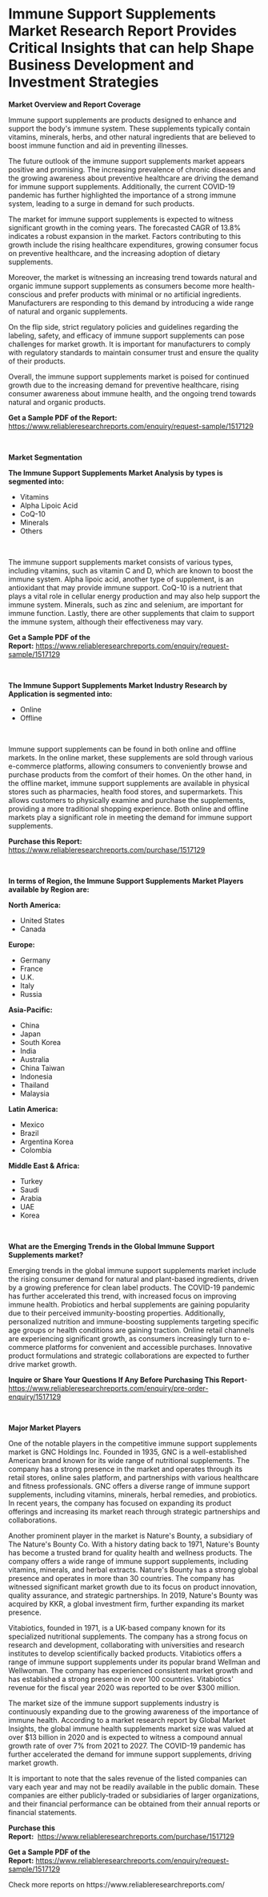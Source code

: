 <p><h1>Immune Support Supplements Market Research Report Provides Critical Insights that can help Shape Business Development and Investment Strategies</h1></p><p><strong>Market Overview and Report Coverage</strong></p>
<p><p>Immune support supplements are products designed to enhance and support the body's immune system. These supplements typically contain vitamins, minerals, herbs, and other natural ingredients that are believed to boost immune function and aid in preventing illnesses.</p><p>The future outlook of the immune support supplements market appears positive and promising. The increasing prevalence of chronic diseases and the growing awareness about preventive healthcare are driving the demand for immune support supplements. Additionally, the current COVID-19 pandemic has further highlighted the importance of a strong immune system, leading to a surge in demand for such products.</p><p>The market for immune support supplements is expected to witness significant growth in the coming years. The forecasted CAGR of 13.8% indicates a robust expansion in the market. Factors contributing to this growth include the rising healthcare expenditures, growing consumer focus on preventive healthcare, and the increasing adoption of dietary supplements.</p><p>Moreover, the market is witnessing an increasing trend towards natural and organic immune support supplements as consumers become more health-conscious and prefer products with minimal or no artificial ingredients. Manufacturers are responding to this demand by introducing a wide range of natural and organic supplements.</p><p>On the flip side, strict regulatory policies and guidelines regarding the labeling, safety, and efficacy of immune support supplements can pose challenges for market growth. It is important for manufacturers to comply with regulatory standards to maintain consumer trust and ensure the quality of their products.</p><p>Overall, the immune support supplements market is poised for continued growth due to the increasing demand for preventive healthcare, rising consumer awareness about immune health, and the ongoing trend towards natural and organic products.</p></p>
<p><strong>Get a Sample PDF of the Report:</strong> <a href="https://www.reliableresearchreports.com/enquiry/request-sample/1517129">https://www.reliableresearchreports.com/enquiry/request-sample/1517129</a></p>
<p>&nbsp;</p>
<p><strong>Market Segmentation</strong></p>
<p><strong>The Immune Support Supplements Market Analysis by types is segmented into:</strong></p>
<p><ul><li>Vitamins</li><li>Alpha Lipoic Acid</li><li>CoQ-10</li><li>Minerals</li><li>Others</li></ul></p>
<p>&nbsp;</p>
<p><p>The immune support supplements market consists of various types, including vitamins, such as vitamin C and D, which are known to boost the immune system. Alpha lipoic acid, another type of supplement, is an antioxidant that may provide immune support. CoQ-10 is a nutrient that plays a vital role in cellular energy production and may also help support the immune system. Minerals, such as zinc and selenium, are important for immune function. Lastly, there are other supplements that claim to support the immune system, although their effectiveness may vary.</p></p>
<p><strong>Get a Sample PDF of the Report:</strong>&nbsp;<a href="https://www.reliableresearchreports.com/enquiry/request-sample/1517129">https://www.reliableresearchreports.com/enquiry/request-sample/1517129</a></p>
<p>&nbsp;</p>
<p><strong>The Immune Support Supplements Market Industry Research by Application is segmented into:</strong></p>
<p><ul><li>Online</li><li>Offline</li></ul></p>
<p>&nbsp;</p>
<p><p>Immune support supplements can be found in both online and offline markets. In the online market, these supplements are sold through various e-commerce platforms, allowing consumers to conveniently browse and purchase products from the comfort of their homes. On the other hand, in the offline market, immune support supplements are available in physical stores such as pharmacies, health food stores, and supermarkets. This allows customers to physically examine and purchase the supplements, providing a more traditional shopping experience. Both online and offline markets play a significant role in meeting the demand for immune support supplements.</p></p>
<p><strong>Purchase this Report:</strong>&nbsp; <a href="https://www.reliableresearchreports.com/purchase/1517129">https://www.reliableresearchreports.com/purchase/1517129</a></p>
<p>&nbsp;</p>
<p><strong>In terms of Region, the Immune Support Supplements Market Players available by Region are:</strong></p>
<p>
    <p> <strong> North America: </strong>
        <ul>
            <li>United States</li>
            <li>Canada</li>
        </ul>
        </p> 
    <p> <strong> Europe: </strong>
        <ul>
            <li>Germany</li>
            <li>France</li>
            <li>U.K.</li>
            <li>Italy</li>
            <li>Russia</li>
        </ul>
        </p> 
    <p> <strong> Asia-Pacific: </strong>
        <ul>
            <li>China</li>
            <li>Japan</li>
            <li>South Korea</li>
            <li>India</li>
            <li>Australia</li>
            <li>China Taiwan</li>
            <li>Indonesia</li>
            <li>Thailand</li>
            <li>Malaysia</li>
        </ul>
        </p> 
    <p> <strong> Latin America: </strong>
        <ul>
            <li>Mexico</li>
            <li>Brazil</li>
            <li>Argentina Korea</li>
            <li>Colombia</li>
        </ul>
        </p> 
    <p> <strong> Middle East & Africa: </strong>
        <ul>
            <li>Turkey</li>
            <li>Saudi</li>
            <li>Arabia</li>
            <li>UAE</li>
            <li>Korea</li>
        </ul>
    </p>
    </p>
<p>&nbsp;</p>
<p><strong>What are the Emerging Trends in the Global Immune Support Supplements market?</strong></p>
<p><p>Emerging trends in the global immune support supplements market include the rising consumer demand for natural and plant-based ingredients, driven by a growing preference for clean label products. The COVID-19 pandemic has further accelerated this trend, with increased focus on improving immune health. Probiotics and herbal supplements are gaining popularity due to their perceived immunity-boosting properties. Additionally, personalized nutrition and immune-boosting supplements targeting specific age groups or health conditions are gaining traction. Online retail channels are experiencing significant growth, as consumers increasingly turn to e-commerce platforms for convenient and accessible purchases. Innovative product formulations and strategic collaborations are expected to further drive market growth.</p></p>
<p><strong>Inquire or Share Your Questions If Any Before Purchasing This Report</strong>- <a href="https://www.reliableresearchreports.com/enquiry/pre-order-enquiry/1517129">https://www.reliableresearchreports.com/enquiry/pre-order-enquiry/1517129</a></p>
<p>&nbsp;</p>
<p><strong>Major Market Players</strong></p>
<p><p>One of the notable players in the competitive immune support supplements market is GNC Holdings Inc. Founded in 1935, GNC is a well-established American brand known for its wide range of nutritional supplements. The company has a strong presence in the market and operates through its retail stores, online sales platform, and partnerships with various healthcare and fitness professionals. GNC offers a diverse range of immune support supplements, including vitamins, minerals, herbal remedies, and probiotics. In recent years, the company has focused on expanding its product offerings and increasing its market reach through strategic partnerships and collaborations.</p><p>Another prominent player in the market is Nature's Bounty, a subsidiary of The Nature's Bounty Co. With a history dating back to 1971, Nature's Bounty has become a trusted brand for quality health and wellness products. The company offers a wide range of immune support supplements, including vitamins, minerals, and herbal extracts. Nature's Bounty has a strong global presence and operates in more than 30 countries. The company has witnessed significant market growth due to its focus on product innovation, quality assurance, and strategic partnerships. In 2019, Nature's Bounty was acquired by KKR, a global investment firm, further expanding its market presence.</p><p>Vitabiotics, founded in 1971, is a UK-based company known for its specialized nutritional supplements. The company has a strong focus on research and development, collaborating with universities and research institutes to develop scientifically backed products. Vitabiotics offers a range of immune support supplements under its popular brand Wellman and Wellwoman. The company has experienced consistent market growth and has established a strong presence in over 100 countries. Vitabiotics' revenue for the fiscal year 2020 was reported to be over $300 million.</p><p>The market size of the immune support supplements industry is continuously expanding due to the growing awareness of the importance of immune health. According to a market research report by Global Market Insights, the global immune health supplements market size was valued at over $13 billion in 2020 and is expected to witness a compound annual growth rate of over 7% from 2021 to 2027. The COVID-19 pandemic has further accelerated the demand for immune support supplements, driving market growth.</p><p>It is important to note that the sales revenue of the listed companies can vary each year and may not be readily available in the public domain. These companies are either publicly-traded or subsidiaries of larger organizations, and their financial performance can be obtained from their annual reports or financial statements.</p></p>
<p><strong>Purchase this Report:</strong>&nbsp;&nbsp;<a href="https://www.reliableresearchreports.com/purchase/1517129">https://www.reliableresearchreports.com/purchase/1517129</a></p>
<p></p>
<p><strong>Get a Sample PDF of the Report:</strong>&nbsp;<a href="https://www.reliableresearchreports.com/enquiry/request-sample/1517129">https://www.reliableresearchreports.com/enquiry/request-sample/1517129</a></p>
<p>Check more reports on https://www.reliableresearchreports.com/</p>